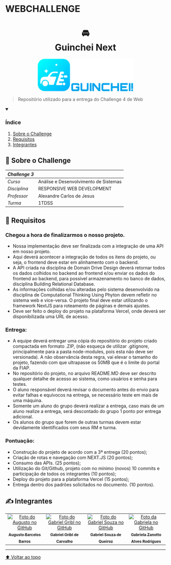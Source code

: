 # WEBCHALLENGE

<h1 align="center">
🚘<br>Guinchei Next
</h1>
 
<p align="center">
<img src="src/assets/GuincheiLogo.svg" alt="Logo Guinchei" width=300>
</p>

> Repositório utilizado para a entrega do Challenge 4 de Web

<details open>
  <summary><h3><strong>Índice</strong></h3></summary>
  <ol>
    <li><a href="#sobre">Sobre o Challenge</a></li>
    <li><a href="#requisitos">Requisitos</a></li>
    <li><a href="#autores">Integrantes</a></li>
  </ol>
</details>

<h2 name="sobre">📖 Sobre o Challenge</h2>

| _Challenge 3_ |                                       |
| ------------- | ------------------------------------- |
| _Curso_       | Análise e Desenvolvimento de Sistemas |
| _Disciplina_  | RESPONSIVE WEB DEVELOPMENT            |
| _Professor_   | Alexandre Carlos de Jesus             |
| _Turma_       | 1TDSS                                 |

<h2 name="requisitos">📝 Requisitos</h2>

<h3>Chegou a hora de finalizarmos o nosso projeto.</h3>
<ul>
    <li>Nossa implementação deve ser finalizada com a integração de uma API em nosso projeto.</li>
    <li>Aqui deverá acontecer a integração de todos os itens do projeto, ou seja, o frontend deve estar em alinhamento com o backend.</li>
    <li>A API criada na disciplina de Domain Drive Design deverá retornar todos os dados colhidos no backend ao frontend e/ou enviar os dados do frontend ao backend, para possível armazenamento no banco de dados, disciplina Building Relational Database.</li>
    <li>As informações colhidas e/ou alteradas pelo sistema desenvolvido na disciplina de Computational Thinking Using Phyton devem refletir no sistema web e vice-versa. O projeto final deve estar utilizando o framework NextJS para roteamento de páginas e demais ajustes.</li>
    <li>Deve ser feito o deploy do projeto na plataforma Vercel, onde deverá ser disponibilizada uma URL de acesso.</li>
</ul>

<h3>Entrega:</h3>
<ul>
    <li>A equipe deverá entregar uma cópia do repositório do projeto criado compactada em formato .ZIP, (não esqueça de utilizar .gitignore, principalmente para a pasta node-modules, pois esta não deve ser versionada). A não observância desta regra, vai elevar o tamanho do projeto, fazendo com que ultrapasse os 50MB que é o limite do portal da FIAP.</li>
    <li>No repositório do projeto, no arquivo README.MD deve ser descrito qualquer detalhe de acesso ao sistema, como usuários e senha para testes.</li>
    <li>O aluno responsável deverá revisar o documento antes do envio para evitar falhas e equívocos na entrega, se necessário teste em mais de uma máquina.</li>
    <li>Somente um aluno do grupo deverá realizar a entrega, caso mais de um aluno realize a entrega, será descontado do grupo 1 ponto por entrega adicional.</li>
    <li>Os alunos do grupo que forem de outras turmas devem estar devidamente identificados com seus RM e turma.</li>
</ul>

<h3>Pontuação:</h3>

<!-- • Construção do projeto de acordo com a 3ª entrega (20 pontos);

• Criação de rotas e navegação com NEXT.JS (20 pontos);

• Consumo das APIs. (25 pontos);

• Utilização do Git/Github, projeto com no mínimo (novos) 10 commits e participação de todos os integrantes (10 pontos);

• Deploy do projeto para a plataforma Vercel (15 pontos);

• Entrega dentro dos padrões solicitados no documento. (10 pontos). -->
<ul>
    <li>Construção do projeto de acordo com a 3ª entrega (20 pontos);</li>
    <li>Criação de rotas e navegação com NEXT.JS (20 pontos);</li>
    <li>Consumo das APIs. (25 pontos);</li>
    <li>Utilização do Git/Github, projeto com no mínimo (novos) 10 commits e participação de todos os integrantes (10 pontos);</li>
    <li>Deploy do projeto para a plataforma Vercel (15 pontos);</li>
    <li>Entrega dentro dos padrões solicitados no documento. (10 pontos).</li>
</ul>

<h2 name="autores">✍️ Integrantes</h2>
<table>
  <tr>
    <td align="center">
      <a href="https://github.com/Asteriuz">
        <img src="https://avatars.githubusercontent.com/u/89879115?v=4" width="115px;" alt="Foto do Augusto no GitHub"/><br>
        <sub>
          <strong>Augusto Barcelos Barros</strong>
        </sub>
      </a>
    </td>
    <td align="center">
      <a href="https://github.com/gribl88">
        <img src="https://avatars.githubusercontent.com/u/126920453?v=4" width="115px;" alt="Foto do Gabriel Gribl no GitHub"/><br>
        <sub>
          <strong>Gabriel Gribl de Carvalho</strong>
        </sub>
      </a>
    </td>
    <td align="center">
      <a href="https://github.com/GabrielSouzaQ">
        <img src="https://avatars.githubusercontent.com/u/126726456?v=4" width="115px;" alt="Foto do Gabriel Souza no GitHub"/><br>
        <sub>
          <strong>Gabriel Souza de Queiroz</strong>
        </sub>
      </a>
    </td>
    <td align="center">
      <a href="https://github.com/GabsBecca">
        <img src="https://avatars.githubusercontent.com/u/126920756?v=4" width="115px;" alt="Foto da Gabriela no GitHub"/><br>
        <sub>
          <strong>Gabriela Zanotto Alves Rodrigues</strong>
        </sub>
      </a>
  </tr>
</table>

---

[⬆ Voltar ao topo](#WEBCHALLENGE)
